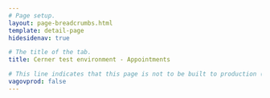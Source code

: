 ```yaml
---
# Page setup.
layout: page-breadcrumbs.html
template: detail-page
hidesidenav: true

# The title of the tab.
title: Cerner test environment - Appointments

# This line indicates that this page is not to be built to production (www.va.gov)
vagovprod: false
---
```


<div data-widget-type="schedule-view-va-appointments-page"></div>

